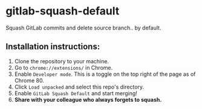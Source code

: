 # gitlab-squash-default

Squash GitLab commits and delete source branch.. by default.

## Installation instructions:
1. Clone the repository to your machine.
2. Go to `chrome://extensions/` in Chrome.
3. Enable `Developer mode`. This is a toggle on the top right of the page as of Chrome 80.
4. Click `Load unpacked` and select this repo's directory.
5. Enable `GitLab Squash Default` and start merging!
6. **Share with your colleague who always forgets to squash.**
